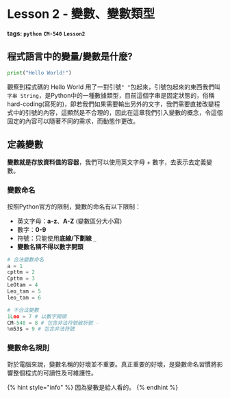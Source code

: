 # Lesson 2 - 變數、變數類型

**tags: `python`** **`CM-540`** **`Lesson2`**

## 程式語言中的變量/變數是什麼?

``` python
print("Hello World!")
```
觀察到程式碼的 Hello World 用了一對引號`" "`包起來，引號包起來的東西我們叫`字串 String`，是Python中的一種數據類型，目前這個字串是固定狀態的，俗稱hard-coding(寫死的)，即若我們如果需要輸出另外的文字，我們需要直接改變程式中的引號的內容，這顯然是不合理的，因此在這章我們引入變數的概念，令這個固定的內容可以隨著不同的需求，而動態作更改。

## 定義變數
**變數就是存放資料值的容器**，我們可以使用英文字母 + 數字，去表示去定義變數。

### 變數命名
按照Python官方的限制，變數的命名有以下限制：
- 英文字母：**a-z**、**A-Z** (變數區分大小寫)
- 數字：**0-9**
- 符號：只能使用**底線/下劃線** `_`
- **變數名稱不得以數字開頭**
```python
# 合法變數命名
a = 1
cpttm = 2
Cpttm = 3
LeOtam = 4
Leo_tam = 5
leo_tam = 6

# 不合法變數
1Leo = 7 # 以數字開頭
CM-540 = 8 # 包含非法符號破折號 - 
%m53$ = 9 # 包含非法符號
```
### 變數命名規則
對於電腦來說，變數名稱的好壞並不重要。真正重要的好壞，是變數命名習慣將影響整個程式的可讀性及可維護性。

{% hint style="info" %}
因為變數是給人看的。
{% endhint %}

